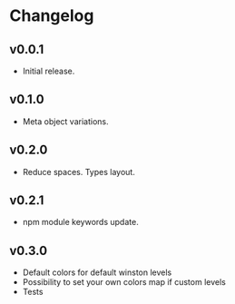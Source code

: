 # Changelog

## v0.0.1

* Initial release.

## v0.1.0

* Meta object variations.

## v0.2.0

* Reduce spaces. Types layout.

## v0.2.1

* npm module keywords update.

## v0.3.0

* Default colors for default winston levels
* Possibility to set your own colors map if custom levels
* Tests
